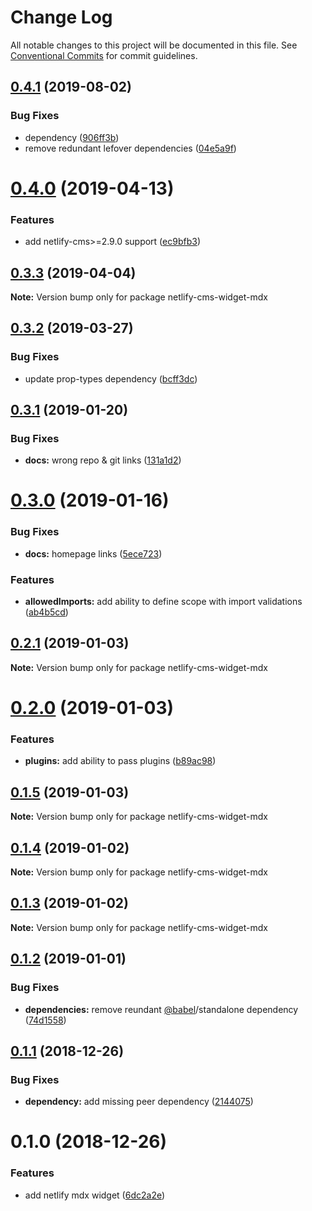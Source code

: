 # Change Log

All notable changes to this project will be documented in this file.
See [Conventional Commits](https://conventionalcommits.org) for commit guidelines.

## [0.4.1](https://github.com/karolis-sh/gatsby-mdx/tree/master/packages/netlify-cms-widget-mdx/compare/netlify-cms-widget-mdx@0.4.0...netlify-cms-widget-mdx@0.4.1) (2019-08-02)

### Bug Fixes

- dependency ([906ff3b](https://github.com/karolis-sh/gatsby-mdx/tree/master/packages/netlify-cms-widget-mdx/commit/906ff3b))
- remove redundant lefover dependencies ([04e5a9f](https://github.com/karolis-sh/gatsby-mdx/tree/master/packages/netlify-cms-widget-mdx/commit/04e5a9f))

# [0.4.0](https://github.com/karolis-sh/gatsby-mdx/tree/master/packages/netlify-cms-widget-mdx/compare/netlify-cms-widget-mdx@0.3.3...netlify-cms-widget-mdx@0.4.0) (2019-04-13)

### Features

- add netlify-cms>=2.9.0 support ([ec9bfb3](https://github.com/karolis-sh/gatsby-mdx/tree/master/packages/netlify-cms-widget-mdx/commit/ec9bfb3))

## [0.3.3](https://github.com/karolis-sh/gatsby-mdx/tree/master/packages/netlify-cms-widget-mdx/compare/netlify-cms-widget-mdx@0.3.2...netlify-cms-widget-mdx@0.3.3) (2019-04-04)

**Note:** Version bump only for package netlify-cms-widget-mdx

## [0.3.2](https://github.com/karolis-sh/gatsby-mdx/tree/master/packages/netlify-cms-widget-mdx/compare/netlify-cms-widget-mdx@0.3.1...netlify-cms-widget-mdx@0.3.2) (2019-03-27)

### Bug Fixes

- update prop-types dependency ([bcff3dc](https://github.com/karolis-sh/gatsby-mdx/tree/master/packages/netlify-cms-widget-mdx/commit/bcff3dc))

## [0.3.1](https://github.com/karolis-sh/gatsby-mdx/tree/master/packages/netlify-cms-widget-mdx/compare/netlify-cms-widget-mdx@0.3.0...netlify-cms-widget-mdx@0.3.1) (2019-01-20)

### Bug Fixes

- **docs:** wrong repo & git links ([131a1d2](https://github.com/karolis-sh/gatsby-mdx/tree/master/packages/netlify-cms-widget-mdx/commit/131a1d2))

# [0.3.0](https://github.com/karolis-sh/gatsby-mdx/blob/master/packages/netlify-cms-widget-mdx/compare/netlify-cms-widget-mdx@0.2.1...netlify-cms-widget-mdx@0.3.0) (2019-01-16)

### Bug Fixes

- **docs:** homepage links ([5ece723](https://github.com/karolis-sh/gatsby-mdx/blob/master/packages/netlify-cms-widget-mdx/commit/5ece723))

### Features

- **allowedImports:** add ability to define scope with import validations ([ab4b5cd](https://github.com/karolis-sh/gatsby-mdx/blob/master/packages/netlify-cms-widget-mdx/commit/ab4b5cd))

## [0.2.1](https://github.com/karolis-sh/gatsby-mdx/blob/master/packages/netlify-cms-widget-mdx/compare/netlify-cms-widget-mdx@0.2.0...netlify-cms-widget-mdx@0.2.1) (2019-01-03)

**Note:** Version bump only for package netlify-cms-widget-mdx

# [0.2.0](https://github.com/karolis-sh/gatsby-mdx/blob/master/packages/netlify-cms-widget-mdx/compare/netlify-cms-widget-mdx@0.1.5...netlify-cms-widget-mdx@0.2.0) (2019-01-03)

### Features

- **plugins:** add ability to pass plugins ([b89ac98](https://github.com/karolis-sh/gatsby-mdx/blob/master/packages/netlify-cms-widget-mdx/commit/b89ac98))

## [0.1.5](https://github.com/karolis-sh/gatsby-mdx/blob/master/packages/netlify-cms-widget-mdx/compare/netlify-cms-widget-mdx@0.1.4...netlify-cms-widget-mdx@0.1.5) (2019-01-03)

**Note:** Version bump only for package netlify-cms-widget-mdx

## [0.1.4](https://github.com/karolis-sh/gatsby-mdx/blob/master/packages/netlify-cms-widget-mdx/compare/netlify-cms-widget-mdx@0.1.3...netlify-cms-widget-mdx@0.1.4) (2019-01-02)

**Note:** Version bump only for package netlify-cms-widget-mdx

## [0.1.3](https://github.com/karolis-sh/gatsby-mdx/blob/master/packages/netlify-cms-widget-mdx/compare/netlify-cms-widget-mdx@0.1.2...netlify-cms-widget-mdx@0.1.3) (2019-01-02)

**Note:** Version bump only for package netlify-cms-widget-mdx

## [0.1.2](https://github.com/karolis-sh/gatsby-mdx/blob/master/packages/netlify-cms-widget-mdx/compare/netlify-cms-widget-mdx@0.1.1...netlify-cms-widget-mdx@0.1.2) (2019-01-01)

### Bug Fixes

- **dependencies:** remove reundant [@babel](https://github.com/babel)/standalone dependency ([74d1558](https://github.com/karolis-sh/gatsby-mdx/blob/master/packages/netlify-cms-widget-mdx/commit/74d1558))

## [0.1.1](https://github.com/karolis-sh/gatsby-mdx/blob/master/packages/netlify-cms-widget-mdx/compare/netlify-cms-widget-mdx@0.1.0...netlify-cms-widget-mdx@0.1.1) (2018-12-26)

### Bug Fixes

- **dependency:** add missing peer dependency ([2144075](https://github.com/karolis-sh/gatsby-mdx/blob/master/packages/netlify-cms-widget-mdx/commit/2144075))

# 0.1.0 (2018-12-26)

### Features

- add netlify mdx widget ([6dc2a2e](https://github.com/karolis-sh/gatsby-mdx/blob/master/packages/netlify-cms-widget-mdx/commit/6dc2a2e))
